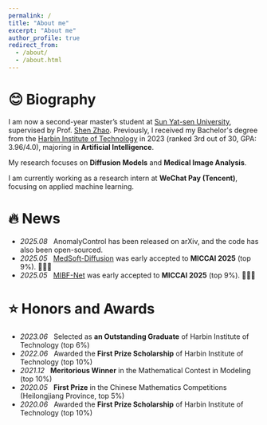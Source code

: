 ```yaml
---
permalink: /
title: "About me"
excerpt: "About me"
author_profile: true
redirect_from: 
  - /about/
  - /about.html
---
```

# 😊 Biography

I am now a second-year master’s student at [Sun Yat-sen University](https://www.sysu.edu.cn/sysuen/), supervised by Prof. [Shen Zhao](https://ise.sysu.edu.cn/teacher/teacher02/1372092.htm). 
Previously, I received my Bachelor's degree from the [Harbin Institute of Technology](http://en.hit.edu.cn/) in 2023 (ranked 3rd out of 30, GPA: 3.96/4.0), majoring in **Artificial Intelligence**.

My research focuses on **Diffusion Models** and **Medical Image Analysis**. 

I am currently working as a research intern at **WeChat Pay (Tencent)**, focusing on applied machine learning.

# 🔥 News

- *2025.08* &nbsp;  AnomalyControl has been released on arXiv, and the code has also been open-sourced.
- *2025.05* &nbsp; [MedSoft-Diffusion](https://arxiv.org/abs/2401.08210) was early accepted to **MICCAI 2025** (top 9%). 🎉🎉🎉
- *2025.05* &nbsp; [MIBF-Net](https://arxiv.org/abs/2312.03703) was early accepted to **MICCAI 2025** (top 9%). 🎉🎉🎉

<!-- # 📖 Publications -->


# ⭐ Honors and Awards

- *2023.06* &nbsp; Selected as **an Outstanding Graduate** of Harbin Institute of Technology (top 6%)
- *2022.06* &nbsp; Awarded the **First Prize Scholarship** of Harbin Institute of Technology (top 10%)
- *2021.12* &nbsp; **Meritorious Winner** in the Mathematical Contest in Modeling (top 10%)
- *2020.05* &nbsp; **First Prize** in the Chinese Mathematics Competitions (Heilongjiang Province, top 5%)
- *2020.06* &nbsp; Awarded the **First Prize Scholarship** of Harbin Institute of Technology (top 10%)

